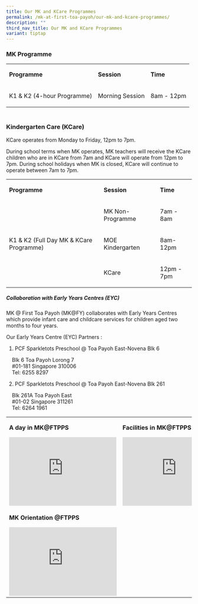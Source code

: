 ```yaml
---
title: Our MK and KCare Programmes
permalink: /mk-at-first-toa-payoh/our-mk-and-kcare-programmes/
description: ""
third_nav_title: Our MK and KCare Programmes
variant: tiptap
---
```

<h3>MK Programme</h3>
<table style="minWidth: 75px">
<colgroup>
<col>
<col>
<col>
</colgroup>
<tbody>
<tr>
<td rowspan="1" colspan="1">
<p><strong>Programme</strong>
</p>
</td>
<td rowspan="1" colspan="1">
<p><strong>Session</strong>
</p>
</td>
<td rowspan="1" colspan="1">
<p><strong>Time</strong>
</p>
</td>
</tr>
<tr>
<td rowspan="1" colspan="1">
<p>K1 &amp; K2 (4-hour Programme)</p>
</td>
<td rowspan="1" colspan="1">
<p>Morning Session</p>
</td>
<td rowspan="1" colspan="1">
<p>8am - 12pm</p>
</td>
</tr>
</tbody>
</table>
<h3><br>Kindergarten Care (KCare)</h3>
<p>KCare operates from Monday to Friday, 12pm to 7pm.</p>
<p></p>
<p>During school terms when MK operates, MK teachers will receive the KCare
children who are in KCare from 7am and KCare will operate from 12pm to
7pm. During school holidays when MK is closed, KCare will continue to operate
between 7am to 7pm.</p>
<table style="minWidth: 75px">
<colgroup>
<col>
<col>
<col>
</colgroup>
<tbody>
<tr>
<td rowspan="1" colspan="1">
<p><strong>Programme</strong>
</p>
</td>
<td rowspan="1" colspan="1">
<p><strong>Session</strong>
</p>
</td>
<td rowspan="1" colspan="1">
<p><strong>Time</strong>
</p>
</td>
</tr>
<tr>
<td rowspan="3" colspan="1">
<p>K1 &amp; K2 (Full Day MK &amp; KCare Programme)</p>
</td>
<td rowspan="1" colspan="1">
<p>MK Non-Programme</p>
</td>
<td rowspan="1" colspan="1">
<p>7am - 8am</p>
</td>
</tr>
<tr>
<td rowspan="1" colspan="1">
<p>MOE Kindergarten</p>
</td>
<td rowspan="1" colspan="1">
<p>8am- 12pm</p>
</td>
</tr>
<tr>
<td rowspan="1" colspan="1">
<p>KCare</p>
</td>
<td rowspan="1" colspan="1">
<p>12pm - 7pm</p>
</td>
</tr>
</tbody>
</table>
<p></p>
<h5>Collaboration with Early Years Centres (EYC)</h5>
<p>MK @ First Toa Payoh (MK@FY) collaborates with Early Years Centres which
provide infant care and childcare services for children aged two months
to four years.</p>
<p>Our Early Years Centre (EYC) Partners :</p>
<ol data-tight="true" class="tight">
<li>
<p>PCF Sparkletots Preschool @ Toa Payoh East-Novena Blk 6</p>
</li>
</ol>
<p>&nbsp; &nbsp; Blk 6 Toa Payoh Lorong 7
<br>&nbsp; &nbsp; #01-181 Singapore 310006
<br>&nbsp; &nbsp; Tel: 6255 8297</p>
<ol start="2" data-tight="true" class="tight">
<li>
<p>PCF Sparkletots Preschool @ Toa Payoh East-Novena Blk 261</p>
</li>
</ol>
<p>&nbsp; &nbsp; Blk 261A Toa Payoh East
<br>&nbsp; &nbsp; #01-02 Singapore 311261
<br>&nbsp; &nbsp; Tel: 6264 1961</p>
<table style="minWidth: 50px">
<colgroup>
<col>
<col>
</colgroup>
<tbody>
<tr>
<td rowspan="1" colspan="1">
<p><strong>A day in MK@FTPPS</strong> 
<br>
</p>
<div class="iframe-wrapper">
<iframe height="186" width="291" allowfullscreen="true" frameborder="0" src="https://www.youtube.com/embed/7FNjnnpIQLI"></iframe>
</div>
</td>
<td rowspan="1" colspan="1">
<p><strong>Facilities in MK@FTPPS&nbsp;</strong> 
<br>
</p>
<div class="iframe-wrapper">
<iframe height="186" width="292" allowfullscreen="true" frameborder="0" src="https://www.youtube.com/embed/MZUkEulnACI"></iframe>
</div>
</td>
</tr>
<tr>
<td rowspan="1" colspan="1">
<p><strong>MK Orientation @FTPPS&nbsp;</strong> 
<br>
</p>
<div class="iframe-wrapper">
<iframe height="186" width="292" allowfullscreen="true" frameborder="0" src="https://www.youtube.com/embed/v3NP66_ELlo"></iframe>
</div>
</td>
<td rowspan="1" colspan="1">
<p></p>
</td>
</tr>
</tbody>
</table>
<p></p>